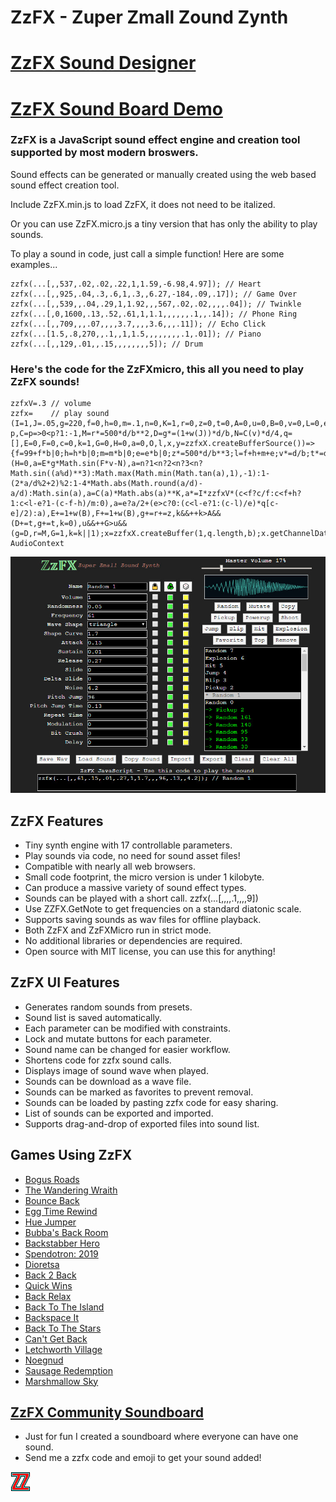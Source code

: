# ZzFX - Zuper Zmall Zound Zynth

# [ZzFX Sound Designer](https://zzfx.3d2k.com)
# [ZzFX Sound Board Demo](https://codepen.io/KilledByAPixel/full/BaowKzv)

### ZzFX is a JavaScript sound effect engine and creation tool supported by most modern broswers.

Sound effects can be generated or manually created using the web based sound effect creation tool.

Include ZzFX.min.js to load ZzFX, it does not need to be italized.

Or you can use ZzFX.micro.js a tiny version that has only the ability to play sounds.

To play a sound in code, just call a simple function! Here are some examples...

```
zzfx(...[,,537,.02,.02,.22,1,1.59,-6.98,4.97]); // Heart
zzfx(...[,,925,.04,.3,.6,1,.3,,6.27,-184,.09,.17]); // Game Over
zzfx(...[,,539,,.04,.29,1,1.92,,,567,.02,.02,,,,.04]); // Twinkle
zzfx(...[,0,1600,.13,.52,.61,1,1.1,,,,,,.1,,.14]); // Phone Ring
zzfx(...[,,709,,,.07,,,,3.7,,,,3.6,,,.11]); // Echo Click
zzfx(...[1.5,.8,270,,.1,,1,1.5,,,,,,,,.1,.01]); // Piano
zzfx(...[,,129,.01,,.15,,,,,,,,5]); // Drum
```

### Here's the code for the ZzFXmicro, this all you need to play ZzFX sounds!

```
zzfxV=.3 // volume
zzfx=    // play sound
(I=1,J=.05,g=220,f=0,h=0,m=.1,n=0,K=1,r=0,z=0,t=0,A=0,u=0,B=0,v=0,L=0,e=0,d=2*Math.PI,b=44100,w=p=>2*p*Math.random()-p,C=p=>0<p?1:-1,M=r*=500*d/b**2,D=g*=(1+w(J))*d/b,N=C(v)*d/4,q=[],E=0,F=0,c=0,k=1,G=0,H=0,a=0,O,l,x,y=zzfxX.createBufferSource())=>{f=99+f*b|0;h=h*b|0;m=m*b|0;e=e*b|0;z*=500*d/b**3;l=f+h+m+e;v*=d/b;t*=d/b;A*=b;for(u*=b;c<l;q[c++]=a)++H>100*L&&(H=0,a=E*g*Math.sin(F*v-N),a=n?1<n?2<n?3<n?Math.sin((a%d)**3):Math.max(Math.min(Math.tan(a),1),-1):1-(2*a/d%2+2)%2:1-4*Math.abs(Math.round(a/d)-a/d):Math.sin(a),a=C(a)*Math.abs(a)**K,a*=I*zzfxV*(c<f?c/f:c<f+h?1:c<l-e?1-(c-f-h)/m:0),a=e?a/2+(e>c?0:(c<l-e?1:(c-l)/e)*q[c-e]/2):a),E+=1+w(B),F+=1+w(B),g+=r+=z,k&&++k>A&&(D+=t,g+=t,k=0),u&&++G>u&&(g=D,r=M,G=1,k=k||1);x=zzfxX.createBuffer(1,q.length,b);x.getChannelData(0).set(q);y.buffer=x;y.connect(zzfxX.destination);y.start()};zzfxX=new AudioContext
```

![ZzFX Image](/screenshot.jpg)

## ZzFX Features

- Tiny synth engine with 17 controllable parameters.
- Play sounds via code, no need for sound asset files!
- Compatible with nearly all web browsers.
- Small code footprint, the micro version is under 1 kilobyte.
- Can produce a massive variety of sound effect types.
- Sounds can be played with a short call. zzfx(...[,,,,.1,,,,9])
- Use ZZFX.GetNote to get frequencies on a standard diatonic scale.
- Supports saving sounds as wav files for offline playback.
- Both ZzFX and ZzFXMicro run in strict mode.
- No additional libraries or dependencies are required.
- Open source with MIT license, you can use this for anything!

## ZzFX UI Features

- Generates random sounds from presets.
- Sound list is saved automatically.
- Each parameter can be modified with constraints.
- Lock and mutate buttons for each parameter.
- Sound name can be changed for easier workflow.
- Shortens code for zzfx sound calls.
- Displays image of sound wave when played.
- Sounds can be download as a wave file.
- Sounds can be marked as favorites to prevent removal.
- Sounds can be loaded by pasting zzfx code for easy sharing.
- List of sounds can be exported and imported.
- Supports drag-and-drop of exported files into sound list.

## Games Using ZzFX

- [Bogus Roads](https://www.newgrounds.com/portal/view/747570)
- [The Wandering Wraith](https://js13kgames.com/entries/the-wandering-wraith)
- [Bounce Back](https://js13kgames.com/entries/bounce-back)
- [Egg Time Rewind](https://killedbyapixel.itch.io/egg-time)
- [Hue Jumper](https://killedbyapixel.itch.io/hue-jumper)
- [Bubba's Back Room](https://js13kgames.com/entries/bubbas-back-room)
- [Backstabber Hero](https://js13kgames.com/entries/backstabber-hero)
- [Spendotron: 2019](https://killedbyapixel.itch.io/currency-wars)
- [Dioretsa](https://js13kgames.com/entries/20461-dioretsa)
- [Back 2 Back](https://js13kgames.com/entries/back-2-back)
- [Quick Wins](https://js13kgames.com/entries/quick-wins)
- [Back Relax](http://js13kgames.com/entries/back-relax)
- [Back To The Island](https://js13kgames.com/entries/back-to-the-island)
- [Backspace It](http://js13kgames.com/entries/backspace-it)
- [Back To The Stars](https://js13kgames.com/entries/back-to-the-stars)
- [Can't Get Back](https://js13kgames.com/entries/cant-get-back)
- [Letchworth Village](https://js13kgames.com/entries/letchworth-village)
- [Noegnud](https://js13kgames.com/entries/noegnud)
- [Sausage Redemption](https://gogoprog.itch.io/sausage-redemption)
- [Marshmallow Sky](https://github.com/baturinsky/marshmallow-sky) 

## [ZzFX Community Soundboard](https://codepen.io/KilledByAPixel/full/dyYVwGP)

- Just for fun I created a soundboard where everyone can have one sound.
- Send me a zzfx code and emoji to get your sound added!

![ZzFX Image](/favicon.png) 
